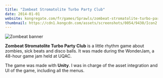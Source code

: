 ```yaml
---
title: "Zombeat Stromatolite Turbo Party Club"
date: 2014-01-01
website: kongregate.com/fr/games/Sprawls/zombeat-stromatolite-turbo-party-club
thumbnail: https://cdn1.kongcdn.com/assets/screenshots/0054/9430/Icon2.png
---
```


![Zombeat banner](/img/portfolio/zombeat/banner.png)

**Zombeat Stromatolite Turbo Party Club** is a little rhythm game about zombies, sick beats and disco balls. It was made during the WonderJam, a 48-hour game jam held at UQAC.

The game was made with **Unity**. I was in charge of the asset integration and UI of the game, including all the menus.
